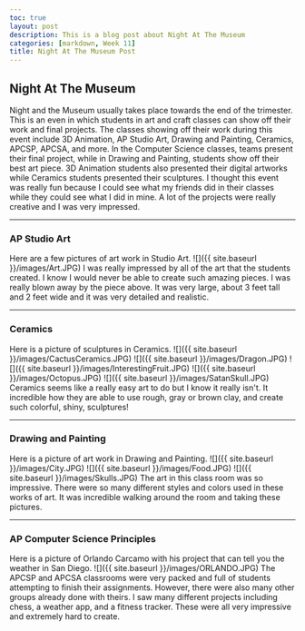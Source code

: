 ```yaml
---
toc: true
layout: post
description: This is a blog post about Night At The Museum
categories: [markdown, Week 11]
title: Night At The Museum Post
---
```

## Night At The Museum
Night and the Museum usually takes place towards the end of the trimester. This is an even in which students in art and craft classes can show off their work and final projects. The classes showing off their work during this event include 3D Animation, AP Studio Art, Drawing and Painting, Ceramics, APCSP, APCSA, and more. In the Computer Science classes, teams present their final project, while in Drawing and Painting, students show off their best art piece. 3D Animation students also presented their digital artworks while Ceramics students presented their sculptures. I thought this event was really fun because I could see what my friends did in their classes while they could see what I did in mine. A lot of the projects were really creative and I was very impressed.

---

### AP Studio Art
Here are a few pictures of art work in Studio Art.
![]({{ site.baseurl }}/images/Art.JPG)
I was really impressed by all of the art that the students created. I know I would never be able to create such amazing pieces. I was really blown away by the piece above. It was very large, about 3 feet tall and 2 feet wide and it was very detailed and realistic.

---

### Ceramics
Here is a picture of sculptures in Ceramics.
![]({{ site.baseurl }}/images/CactusCeramics.JPG)
![]({{ site.baseurl }}/images/Dragon.JPG)
![]({{ site.baseurl }}/images/InterestingFruit.JPG)
![]({{ site.baseurl }}/images/Octopus.JPG)
![]({{ site.baseurl }}/images/SatanSkull.JPG)
Ceramics seems like a really easy art to do but I know it really isn't. It incredible how they are able to use rough, gray or brown clay, and create such colorful, shiny, sculptures!

---

### Drawing and Painting
Here is a picture of art work in Drawing and Painting.
![]({{ site.baseurl }}/images/City.JPG)
![]({{ site.baseurl }}/images/Food.JPG)
![]({{ site.baseurl }}/images/Skulls.JPG)
The art in this class room was so impressive. There were so many different styles and colors used in these works of art. It was incredible walking around the room and taking these pictures.

---

### AP Computer Science Principles
Here is a picture of Orlando Carcamo with his project that can tell you the weather in San Diego.
![]({{ site.baseurl }}/images/ORLANDO.JPG)
The APCSP and APCSA classrooms were very packed and full of students attempting to finish their assignments. However, there were also many other groups already done with theirs. I saw many different projects including chess, a weather app, and a fitness tracker. These were all very impressive and extremely hard to create.